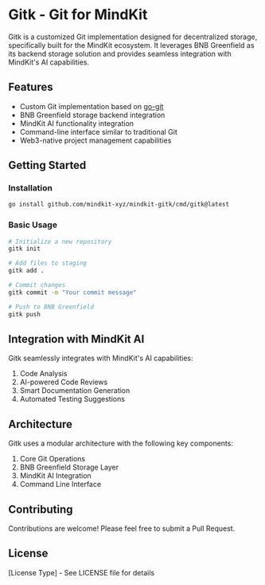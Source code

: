 # Gitk - Git for MindKit

Gitk is a customized Git implementation designed for decentralized storage, specifically built for the MindKit ecosystem. It leverages BNB Greenfield as its backend storage solution and provides seamless integration with MindKit's AI capabilities.

## Features

- Custom Git implementation based on [go-git](https://github.com/go-git/go-git)
- BNB Greenfield storage backend integration
- MindKit AI functionality integration
- Command-line interface similar to traditional Git
- Web3-native project management capabilities

## Getting Started

### Installation

```bash
go install github.com/mindkit-xyz/mindkit-gitk/cmd/gitk@latest
```

### Basic Usage

```bash
# Initialize a new repository
gitk init

# Add files to staging
gitk add .

# Commit changes
gitk commit -m "Your commit message"

# Push to BNB Greenfield
gitk push
```

## Integration with MindKit AI

Gitk seamlessly integrates with MindKit's AI capabilities:

1. Code Analysis
2. AI-powered Code Reviews
3. Smart Documentation Generation
4. Automated Testing Suggestions

## Architecture

Gitk uses a modular architecture with the following key components:

1. Core Git Operations
2. BNB Greenfield Storage Layer
3. MindKit AI Integration
4. Command Line Interface

## Contributing

Contributions are welcome! Please feel free to submit a Pull Request.

## License

[License Type] - See LICENSE file for details
```